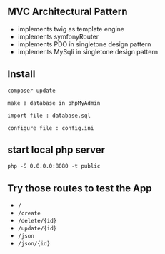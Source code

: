 ## MVC Architectural Pattern

- implements twig as template engine
- implements symfonyRouter
- implements PDO in singletone design pattern
- implements MySqli in singletone design pattern

## Install

```
composer update
```

`make a database in phpMyAdmin`

`import file : database.sql`

`configure file : config.ini`

## start local php server

 `php -S 0.0.0.0:8080 -t public`

## Try those routes to test the App

- `/`
- `/create`
- `/delete/{id}`
- `/update/{id}`
- `/json`
- `/json/{id}`

 
